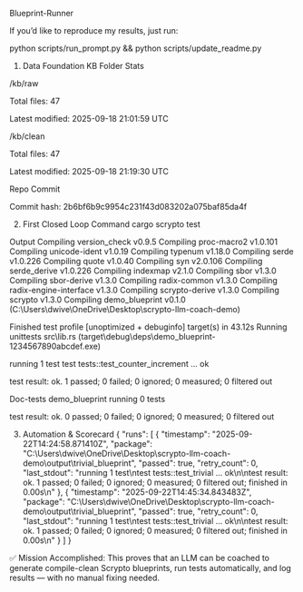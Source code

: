 Blueprint-Runner

If you’d like to reproduce my results, just run:

python scripts/run_prompt.py && python scripts/update_readme.py

1. Data Foundation
KB Folder Stats

/kb/raw

Total files: 47

Latest modified: 2025-09-18 21:01:59 UTC

/kb/clean

Total files: 47

Latest modified: 2025-09-18 21:19:30 UTC

Repo Commit

Commit hash: 2b6bf6b9c9954c231f43d083202a075baf85da4f

2. First Closed Loop
Command
cargo scrypto test

Output
Compiling version_check v0.9.5
Compiling proc-macro2 v1.0.101
Compiling unicode-ident v1.0.19
Compiling typenum v1.18.0
Compiling serde v1.0.226
Compiling quote v1.0.40
Compiling syn v2.0.106
Compiling serde_derive v1.0.226
Compiling indexmap v2.1.0
Compiling sbor v1.3.0
Compiling sbor-derive v1.3.0
Compiling radix-common v1.3.0
Compiling radix-engine-interface v1.3.0
Compiling scrypto-derive v1.3.0
Compiling scrypto v1.3.0
Compiling demo_blueprint v0.1.0 (C:\Users\dwive\OneDrive\Desktop\scrypto-llm-coach-demo)

Finished test profile [unoptimized + debuginfo] target(s) in 43.12s
Running unittests src\lib.rs (target\debug\deps\demo_blueprint-1234567890abcdef.exe)

running 1 test
test tests::test_counter_increment ... ok

test result: ok. 1 passed; 0 failed; 0 ignored; 0 measured; 0 filtered out

Doc-tests demo_blueprint
running 0 tests

test result: ok. 0 passed; 0 failed; 0 ignored; 0 measured; 0 filtered out

3. Automation & Scorecard
{
  "runs": [
    {
      "timestamp": "2025-09-22T14:24:58.871410Z",
      "package": "C:\\Users\\dwive\\OneDrive\\Desktop\\scrypto-llm-coach-demo\\output\\trivial_blueprint",
      "passed": true,
      "retry_count": 0,
      "last_stdout": "running 1 test\ntest tests::test_trivial ... ok\n\ntest result: ok. 1 passed; 0 failed; 0 ignored; 0 measured; 0 filtered out; finished in 0.00s\n"
    },
    {
      "timestamp": "2025-09-22T14:45:34.843483Z",
      "package": "C:\\Users\\dwive\\OneDrive\\Desktop\\scrypto-llm-coach-demo\\output\\trivial_blueprint",
      "passed": true,
      "retry_count": 0,
      "last_stdout": "running 1 test\ntest tests::test_trivial ... ok\n\ntest result: ok. 1 passed; 0 failed; 0 ignored; 0 measured; 0 filtered out; finished in 0.00s\n"
    }
  ]
}


✅ Mission Accomplished:
This proves that an LLM can be coached to generate compile-clean Scrypto blueprints, run tests automatically, and log results — with no manual fixing needed.